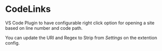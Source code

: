 # CodeLinks
VS Code Plugin to have configurable right click option for opening a site based on line number and code path.

You can update the URI and Regex to Strip from *Settings* on the extention config.